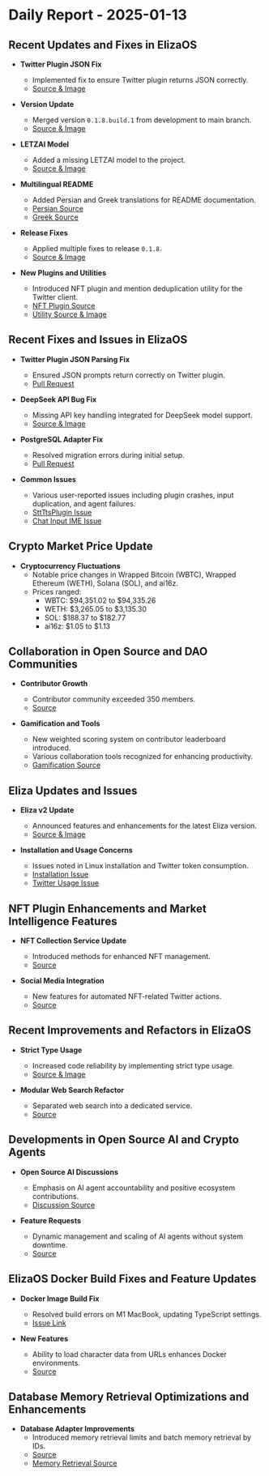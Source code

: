 # Daily Report - 2025-01-13

## Recent Updates and Fixes in ElizaOS 

- **Twitter Plugin JSON Fix**
  - Implemented fix to ensure Twitter plugin returns JSON correctly.
  - [Source & Image](https://github.com/elizaOS/eliza/commit/7df280d46e813dc91258ff30cce86e16b68cf5d7)
  
- **Version Update**
  - Merged version `0.1.8.build.1` from development to main branch.
  - [Source & Image](https://github.com/elizaOS/eliza/commit/d55c86c961960b4b34528c358eb34b2ff4b34d87)
  
- **LETZAI Model**
  - Added a missing LETZAI model to the project.
  - [Source & Image](https://github.com/elizaOS/eliza/commit/9e8a15e58233f61bfe90df73d32849d2cd7d7849)

- **Multilingual README**
  - Added Persian and Greek translations for README documentation.
  - [Persian Source](https://github.com/elizaOS/eliza/commit/dbaae5264045f9587afc9afc62755d816ab309a1)
  - [Greek Source](https://github.com/elizaOS/eliza/commit/b8cb35ff0d55daa8fa823aa73bc21ec26008881c)

- **Release Fixes**
  - Applied multiple fixes to release `0.1.8`.
  - [Source & Image](https://github.com/elizaOS/eliza/commit/5a2c52645773e0fbacd9b7bfece89c198dc9c78f)

- **New Plugins and Utilities**
  - Introduced NFT plugin and mention deduplication utility for the Twitter client.
  - [NFT Plugin Source](https://github.com/elizaOS/eliza/commit/b3afa28776b9ed7ea5ec5dc45b3fd58ac322ad81)
  - [Utility Source & Image](https://github.com/elizaOS/eliza/commit/b3c0869792e402bf225df015b5dc2152d1c31367)

## Recent Fixes and Issues in ElizaOS

- **Twitter Plugin JSON Parsing Fix**
  - Ensured JSON prompts return correctly on Twitter plugin.
  - [Pull Request](https://github.com/elizaOS/eliza/pull/2196) 

- **DeepSeek API Bug Fix**
  - Missing API key handling integrated for DeepSeek model support.
  - [Source & Image](https://github.com/elizaOS/eliza/pull/2186)

- **PostgreSQL Adapter Fix**
  - Resolved migration errors during initial setup.
  - [Pull Request](https://github.com/elizaOS/eliza/pull/2188)

- **Common Issues**
  - Various user-reported issues including plugin crashes, input duplication, and agent failures.
  - [SttTtsPlugin Issue](https://github.com/elizaOS/eliza/issues/2206)
  - [Chat Input IME Issue](https://github.com/elizaOS/eliza/issues/2272)

## Crypto Market Price Update

- **Cryptocurrency Fluctuations**
  - Notable price changes in Wrapped Bitcoin (WBTC), Wrapped Ethereum (WETH), Solana (SOL), and ai16z.
  - Prices ranged: 
    - WBTC: $94,351.02 to $94,335.26
    - WETH: $3,265.05 to $3,135.30
    - SOL: $188.37 to $182.77
    - ai16z: $1.05 to $1.13

## Collaboration in Open Source and DAO Communities

- **Contributor Growth**
  - Contributor community exceeded 350 members.
  - [Source](https://twitter.com/ai16zdao/status/1878611348902527027)

- **Gamification and Tools**
  - New weighted scoring system on contributor leaderboard introduced.
  - Various collaboration tools recognized for enhancing productivity.
  - [Gamification Source](https://twitter.com/dankvr/status/1878673133361885542)

## Eliza Updates and Issues

- **Eliza v2 Update**
  - Announced features and enhancements for the latest Eliza version.
  - [Source & Image](https://twitter.com/ai16zdao/status/1878731770935574875)

- **Installation and Usage Concerns**
  - Issues noted in Linux installation and Twitter token consumption.
  - [Installation Issue](https://github.com/elizaOS/eliza/issues/2203)
  - [Twitter Usage Issue](https://github.com/elizaOS/eliza/issues/2181)

## NFT Plugin Enhancements and Market Intelligence Features

- **NFT Collection Service Update**
  - Introduced methods for enhanced NFT management.
  - [Source](https://github.com/elizaOS/eliza/pull/2189)

- **Social Media Integration**
  - New features for automated NFT-related Twitter actions.
  - [Source](https://github.com/elizaOS/eliza/pull/2297)

## Recent Improvements and Refactors in ElizaOS

- **Strict Type Usage**
  - Increased code reliability by implementing strict type usage.
  - [Source & Image](https://github.com/elizaOS/eliza/pull/2220)

- **Modular Web Search Refactor**
  - Separated web search into a dedicated service.
  - [Source](https://github.com/elizaOS/eliza/pull/2195)

## Developments in Open Source AI and Crypto Agents

- **Open Source AI Discussions**
  - Emphasis on AI agent accountability and positive ecosystem contributions.
  - [Discussion Source](https://twitter.com/ai16zdao/status/1878659800042803465)

- **Feature Requests**
  - Dynamic management and scaling of AI agents without system downtime.
  - [Source](https://github.com/elizaOS/eliza/issues/2208)

## ElizaOS Docker Build Fixes and Feature Updates

- **Docker Image Build Fix**
  - Resolved build errors on M1 MacBook, updating TypeScript settings.
  - [Issue Link](https://github.com/elizaOS/eliza/issues/2192)

- **New Features**
  - Ability to load character data from URLs enhances Docker environments.
  - [Source](https://github.com/elizaOS/eliza/pull/2281)

## Database Memory Retrieval Optimizations and Enhancements

- **Database Adapter Improvements**
  - Introduced memory retrieval limits and batch memory retrieval by IDs.
  - [Source](https://github.com/elizaOS/eliza/pull/2264)
  - [Memory Retrieval Source](https://github.com/elizaOS/eliza/pull/2293)
